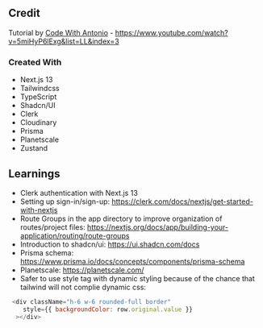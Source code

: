 ## Credit
Tutorial by [Code With Antonio](https://www.youtube.com/@codewithantonio) - https://www.youtube.com/watch?v=5miHyP6lExg&list=LL&index=3

### Created With
- Next.js 13
- Tailwindcss
- TypeScript
- Shadcn/UI
- Clerk
- Cloudinary
- Prisma
- Planetscale
- Zustand

## Learnings
- Clerk authentication with Next.js 13
- Setting up sign-in/sign-up: https://clerk.com/docs/nextjs/get-started-with-nextjs
- Route Groups in the app directory to improve organization of routes/project files: https://nextjs.org/docs/app/building-your-application/routing/route-groups
- Introduction to shadcn/ui: https://ui.shadcn.com/docs
- Prisma schema: https://www.prisma.io/docs/concepts/components/prisma-schema
- Planetscale: https://planetscale.com/
- Safer to use style tag with dynamic styling because of the chance that tailwind will not complie dynamic css:
```js
 <div className="h-6 w-6 rounded-full border"
    style={{ backgroundColor: row.original.value }}
  ></div>
  ```
